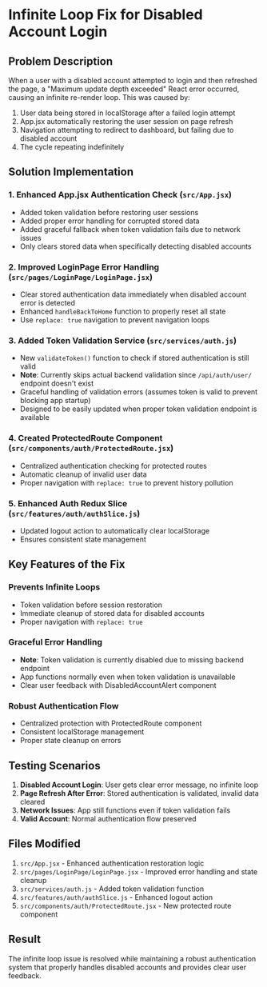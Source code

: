 # Infinite Loop Fix for Disabled Account Login

## Problem Description

When a user with a disabled account attempted to login and then refreshed the page, a "Maximum update depth exceeded" React error occurred, causing an infinite re-render loop. This was caused by:

1. User data being stored in localStorage after a failed login attempt
2. App.jsx automatically restoring the user session on page refresh
3. Navigation attempting to redirect to dashboard, but failing due to disabled account
4. The cycle repeating indefinitely

## Solution Implementation

### 1. Enhanced App.jsx Authentication Check (`src/App.jsx`)

- Added token validation before restoring user sessions
- Added proper error handling for corrupted stored data
- Added graceful fallback when token validation fails due to network issues
- Only clears stored data when specifically detecting disabled accounts

### 2. Improved LoginPage Error Handling (`src/pages/LoginPage/LoginPage.jsx`)

- Clear stored authentication data immediately when disabled account error is detected
- Enhanced `handleBackToHome` function to properly reset all state
- Use `replace: true` navigation to prevent navigation loops

### 3. Added Token Validation Service (`src/services/auth.js`)

- New `validateToken()` function to check if stored authentication is still valid
- **Note**: Currently skips actual backend validation since `/api/auth/user/` endpoint doesn't exist
- Graceful handling of validation errors (assumes token is valid to prevent blocking app startup)
- Designed to be easily updated when proper token validation endpoint is available

### 4. Created ProtectedRoute Component (`src/components/auth/ProtectedRoute.jsx`)

- Centralized authentication checking for protected routes
- Automatic cleanup of invalid user data
- Proper navigation with `replace: true` to prevent history pollution

### 5. Enhanced Auth Redux Slice (`src/features/auth/authSlice.js`)

- Updated logout action to automatically clear localStorage
- Ensures consistent state management

## Key Features of the Fix

### Prevents Infinite Loops

- Token validation before session restoration
- Immediate cleanup of stored data for disabled accounts
- Proper navigation with `replace: true`

### Graceful Error Handling

- **Note**: Token validation is currently disabled due to missing backend endpoint
- App functions normally even when token validation is unavailable
- Clear user feedback with DisabledAccountAlert component

### Robust Authentication Flow

- Centralized protection with ProtectedRoute component
- Consistent localStorage management
- Proper state cleanup on errors

## Testing Scenarios

1. **Disabled Account Login**: User gets clear error message, no infinite loop
2. **Page Refresh After Error**: Stored authentication is validated, invalid data cleared
3. **Network Issues**: App still functions even if token validation fails
4. **Valid Account**: Normal authentication flow preserved

## Files Modified

1. `src/App.jsx` - Enhanced authentication restoration logic
2. `src/pages/LoginPage/LoginPage.jsx` - Improved error handling and state cleanup
3. `src/services/auth.js` - Added token validation function
4. `src/features/auth/authSlice.js` - Enhanced logout action
5. `src/components/auth/ProtectedRoute.jsx` - New protected route component

## Result

The infinite loop issue is resolved while maintaining a robust authentication system that properly handles disabled accounts and provides clear user feedback.
